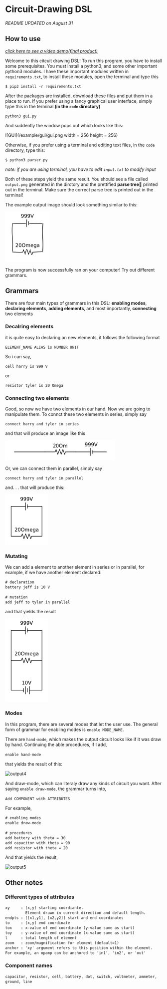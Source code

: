# Circuit-Drawing DSL
*README UPDATED on August 31*

## How to use
[*click here to see a video demo(final product)*](https://youtu.be/IH-zbR-e2kg)

Welcome to this citcuit drawing DSL! To run this program, you have to install some prerequisites. You must install a python3, and some other important python3 modules. I have these important modules written in ```requirements.txt```, to install these modules, open the terminal and type this

```
$ pip3 install -r requirements.txt
```

After the packages are installed, download these files and put them in a place to run. If you prefer using a fancy graphical user interface, simply type this in the terminal.**(in the ```code``` directory)**

```
python3 gui.py
```

And suddently the window pops out which looks like this:

![GUI](/example/gui/gui.png width = 256 height = 256)

Otherwise, if you prefer using a terminal and editing text files, in the ```code``` directory, type this:

```
$ python3 parser.py
```
*note: if you are using terminal, you have to edit ```input.txt``` to modify input*

Both of these steps yield the same result. You should see a file called ```output.png``` generated in the dirctory and the prettified **parse tree** printed out in the terminal. Make sure the correct parse tree is printed out in the terminal!

The example output image should look something similar to this:

![output](/code/output.png)

The program is now successfully ran on your computer! Try out different grammars.

## Grammars

There are four main types of grammars in this DSL: **enabling modes**, **declaring elements**, **adding elements**, and most importantly, **connecting** two elements

### Decalring elements
it is quite easy to declaring an new elements, it follows the following format

```
ELEMENT_NAME ALIAS is NUMBER UNIT
```

So i can say,
```
cell harry is 999 V
```

or
```
resistor tyler is 20 Omega
```

### Connecting two elements
Good, so now we have two elements in our hand. Now we are going to manipulate them. To connct these two elements in series, simply say

```
connect harry and tyler in series
```
and that will produce an image like this

![output1](/example/series/output.png)

Or, we can connect them in parallel, simply say

```
connect harry and tyler in parallel
```

and. . . that will produce this:

![output2](/example/parallel/output.png)

### Mutating

We can add a element to another element in series or in parallel, for example, if we have another element declared:

```
# declaration
battery jeff is 10 V

# mutation
add jeff to tyler in parallel
```
and that yields the result

![output3](/example/add/output.png)

### Modes

In this program, there are several modes that let the user use. The general form of grammar for enabling modes is ```enable MODE_NAME```.

There are ```hand-mode```, which makes the output circuit looks like if it was draw by hand. Continuing the able procedures, if I add,

```enable hand-mode```

that yields the result of this:

![output4](/example/hand-mode/output.png)

And draw-mode, which can literaly draw any kinds of circuit you want. After saying ```enable draw-mode```, the grammar turns into,

```Add COMPONENT with ATTRIBUTES```

For example,

```
# enabling modes
enable draw-mode

# procedures
add battery with theta = 30
add capacitor with theta = 90
add resistor with theta = 20
```
And that yields the result,

![output5](/example/draw-mode/output.png)

## Other notes

### Different types of attributes

```
xy     : [x,y] starting coordiante.
         Element drawn in current direction and default length.
endpts : [[x1,y1], [x2,y2]] start and end coordinates
to     : [x,y] end coordinate
tox    : x-value of end coordinate (y-value same as start)
toy    : y-value of end coordinate (x-value same as start)
l      : total length of element
zoom   : zoom/magnification for element (default=1)
anchor : 'xy' argument refers to this position within the element.
For example, an opamp can be anchored to 'in1', 'in2', or 'out'
```

### Component names

```
capacitor, resistor, cell, battery, dot, switch, voltmeter, ammeter, ground, line
```
